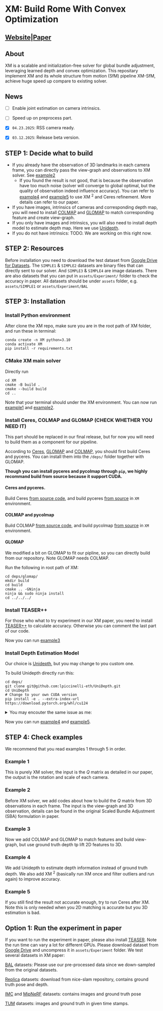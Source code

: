 # XM: Build Rome With Convex Optimization

## [Website](https://computationalrobotics.seas.harvard.edu/XM/)|[Paper](https://arxiv.org/abs/2502.04640)

## About

XM is a scalable and initialization-free solver
for global bundle adjustment, leveraging learned depth and
convex optimization. This repositary implement XM and its whole structure from motion (SfM) pipeline XM-SfM, achieve huge speed up compare to existing solver.

## News

- [ ] Enable joint estimation on camera intrinsics.
- [ ] Speed up on preprocess part.
- [x] `04.23.2025`: RSS camera ready.
- [x] `03.12.2025`: Release beta version.


## STEP 1: Decide what to build
- If you already have the observation of 3D landmarks in each camera frame, you can directly pass the view-graph and observations to XM solver. See [example2](./2_test_creatematrix.py)
  - If you found the result is not good, that is because the observation have too much noise (solver will converge to global optimal, but the quality of observation indeed influence accuracy). You can refer to [example4](./4_test_unidepth.py) and [example5](./5_test_ceres.py) to use XM $^2$ and Ceres refinement. More details can refer to our paper.
- If you have images, intrinsics of cameras and corresponding depth map, you will need to install [COLMAP](https://colmap.github.io/) and [GLOMAP](https://github.com/colmap/glomap) to match corresponding feature and create view-graph.
- If you only have images and intrinsics, you will also need to install depth model to estimate depth map. Here we use [Unidepth](https://github.com/lpiccinelli-eth/UniDepth).
- If you do not have intrinsics: TODO. We are working on this right now.

## STEP 2: Resources

Before installation you need to download the test dataset from [Google Drive for Datasets](https://drive.google.com/drive/folders/13_2mcKGKVU0ibWck2n4ajUrN2MaDfR7y?usp=share_link). The `SIMPLE1` & `SIMPLE2` datasets are binary files that can directly sent to our solver. 
And `SIMPLE3` & `SIMPLE4` are image datasets. There are also datasets that you can put in `assets/Experiment/` folder to check the accuracy in paper. All datasets should be under `assets` folder, e.g. `assets/SIMPLE1` or `assets/Experiment/BAL`

## STEP 3: Installation

### Install Python environment
After clone the XM repo, make sure you are in the root path of XM folder, and run these in terminal:
```
conda create -n XM python=3.10 
conda activate XM
pip install -r requirements.txt
```

### CMake XM main solver
Directly run
```
cd XM
cmake -B build .
cmake --build build
cd ..
```
Note that your terminal should under the XM environment. You can now run [example1](./1_test_solve.py) and [example2](./2_test_creatematrix.py).

### Install Ceres, COLMAP and GLOMAP (CHECK WHETHER YOU NEED IT)

This part should be replaced in our final release, but for now you will need to build them as a component for our pipeline.

According to [Ceres](http://ceres-solver.org/), [GLOMAP](https://github.com/colmap/glomap) and [COLMAP](https://colmap.github.io/install.html#build-from-source), you should first build Ceres and pyceres. You can install them into the `/deps/` folder together with GLOMAP.

**Though you can install pyceres and pycolmap through `pip`, we highly recommand build from source because it support CUDA.**

#### Ceres and pyceres.

Build Ceres [from source code](http://ceres-solver.org/installation.html), and build pyceres [from source](https://github.com/cvg/pyceres) in `XM` environment.

#### COLMAP and pycolmap

Build COLMAP [from source code](https://colmap.github.io/install.html#installation), and build pycolmap [from source](https://colmap.github.io/pycolmap/index.html) in `XM` environment.

#### GLOMAP

We modified a bit on GLOMAP to fit our pipline, so you can directly build from our repository. Note GLOMAP needs COLMAP.

Run the following in root path of XM:
```
cd deps/glomap/
mkdir build
cd build
cmake .. -GNinja
ninja && sudo ninja install
cd ../../../
```

### Install TEASER++

For those who what to try experiment in our XM paper, you need to install [TEASER++](https://github.com/MIT-SPARK/TEASER-plusplus) to calculate accuracy. Otherwise you can comment the last part of our code.

Now you can run [example3](./3_test_colmap_glomap.py)

### Install Depth Estimation Model

Our choice is [Unidepth](https://github.com/lpiccinelli-eth/UniDepth), but you may change to you custom one.

To build Unidepth directly run this:

```
cd deps/
git clone git@github.com:lpiccinelli-eth/UniDepth.git
cd UniDepth
# Change to your own CUDA version
pip install -e . --extra-index-url https://download.pytorch.org/whl/cu124
```
<details>
<summary>You may encouter the same issue as me:</summary>

- If pytorch3d cannot build, please comment the line about pytorch in `Unidepth/requirement.txt` and retry. After successfully installing other dependence, build pytorch3d again.

- If `name 'warnings' is not defined`, you may need to add `import warnings` in the corresponding file.

- It will show some warning about timm, but that do not hurt.

- If loded together with `XM` or `pycolmap`, `pyceres` using `import`, UniDepth must be load before them.
</details>

Now you can run [example4](./4_test_unidepth.py) and [example5](./5_test_ceres.py).

## STEP 4: Check examples

We recommend that you read examples 1 through 5 in order.

### Example 1

This is purely XM solver, the input is the $Q$ matrix as detailed in our paper, the output is the rotation and scale of each camera.

### Example 2

Before XM solver, we add codes about how to build the $Q$ matrix from 3D observations in each frame. The input is the view-graph and 3D observation, details can be found in the original Scaled Bundle Adjustment (SBA) formulation in paper.

### Example 3

Now we add COLMAP and GLOMAP to match features and build view-graph, but use ground truth depth tp lift 2D features to 3D.

### Example 4

We add Unidepth to estimate depth information instead of ground truth depth. We also add XM $^2$ (basically run XM once and filter outliers and run again) to improve accuracy.

### Example 5

If you still find the result not accurate enough, try to run Ceres after XM. Note this is only needed when you 2D matching is accurate but you 3D estimation is bad.

## Option 1: Run the experiment in paper

If you want to run the experiment in paper, please also install [TEASER](https://github.com/MIT-SPARK/TEASER-plusplus). Note the run time can vary a lot for different GPUs. Please download dataset from [Google Drive](https://drive.google.com/drive/folders/13_2mcKGKVU0ibWck2n4ajUrN2MaDfR7y?usp=sharing) and uncompress it in `assets/Experiment` folder. We test several datasets in XM paper:

[BAL](https://grail.cs.washington.edu/projects/bal/) datasets: Please use our pre-processed data since we down-sampled from the original datasets.

[Replica](https://github.com/cvg/nice-slam) datasets: download from nice-slam repository, contains ground truth pose and depth.

[IMC](https://www.cs.ubc.ca/research/image-matching-challenge/current/) and [MipNeRF](https://jonbarron.info/mipnerf360/) datasets: contains images and ground truth pose

[TUM](https://cvg.cit.tum.de/data/datasets/rgbd-dataset/download) datasets: images and ground truth in given time stamps.




